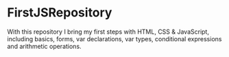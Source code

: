 # FirstJSRepository
With this repository I bring my first steps with HTML, CSS & JavaScript, including basics, forms, var declarations, var types, conditional expressions and arithmetic operations.

